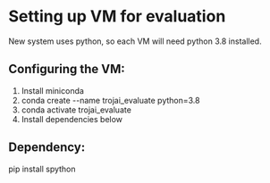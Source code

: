 # Setting up VM for evaluation

New system uses python, so each VM will need python 3.8 installed.

## Configuring the VM:
1. Install miniconda
2. conda create --name trojai_evaluate python=3.8
3. conda activate trojai_evaluate
4. Install dependencies below


## Dependency:
pip install spython